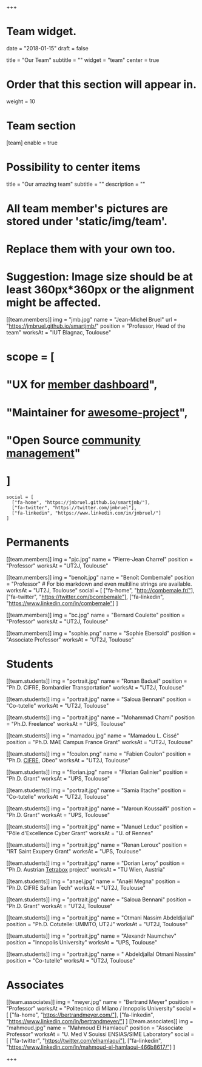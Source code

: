 +++
# Team widget.

date = "2018-01-15"
draft = false

title = "Our Team"
subtitle = ""
widget = "team"
center = true

# Order that this section will appear in.
weight = 10

# Team section
[team]
  enable = true
  # Possibility to center items
  title = "Our amazing team"
  subtitle = ""
  description = ""

  # All team member's pictures are stored under 'static/img/team'.
  # Replace them with your own too.
  # Suggestion: Image size should be at least 360px*360px or the alignment might be affected.
  [[team.members]]
    img = "jmb.jpg"
    name = "Jean-Michel Bruel"
    url = "https://jmbruel.github.io/smartjmb/"
    position = "Professor, Head of the team"
    worksAt = "IUT Blagnac, Toulouse"
#    scope = [
#      "UX for [member dashboard](#)",
#      "Maintainer for [awesome-project](#)",
#      "Open Source [community management](#)"
#    ]
    social = [
      ["fa-home", "https://jmbruel.github.io/smartjmb/"],
      ["fa-twitter", "https://twitter.com/jmbruel"],
      ["fa-linkedin", "https://www.linkedin.com/in/jmbruel/"]
    ]

# Permanents
  [[team.members]]
    img = "pjc.jpg"
    name = "Pierre-Jean Charrel"
    position = "Professor"
    worksAt = "UT2J, Toulouse"

  [[team.members]]
    img = "benoit.jpg"
    name = "Benoît Combemale"
    position = "Professor"
    # For bio markdown and even multiline strings are available.
    worksAt = "UT2J, Toulouse"
    social = [
      ["fa-home", "http://combemale.fr/"],
      ["fa-twitter", "https://twitter.com/bcombemale"],
      ["fa-linkedin", "https://www.linkedin.com/in/combemale"]
    ]

  [[team.members]]
    img = "bc.jpg"
    name = "Bernard Coulette"
    position = "Professor"
    worksAt = "UT2J, Toulouse"

  [[team.members]]
    img = "sophie.png"
    name = "Sophie Ebersold"
    position = "Associate Professor"
    worksAt = "UT2J, Toulouse"

# Students

  [[team.students]]
    img = "portrait.jpg"
    name = "Ronan Baduel"
    position = "Ph.D. CIFRE, Bombardier Transportation"
    worksAt = "UT2J, Toulouse"

  [[team.students]]
    img = "portrait.jpg"
    name = "Saloua Bennani"
    position = "Co-tutelle"
    worksAt = "UT2J, Toulouse"

  [[team.students]]
    img = "portrait.jpg"
    name = "Mohammad Chami"
    position = "Ph.D. Freelance"
    worksAt = "UPS, Toulouse"

  [[team.students]]
   img = "mamadou.jpg"
   name = "Mamadou L. Cissé"
   position = "Ph.D. MAE Campus France Grant"
   worksAt = "UT2J, Toulouse"

  [[team.students]]
    img = "fcoulon.png"
    name = "Fabien Coulon"
    position = "Ph.D. [CIFRE](http://gemoc.org/kaulua/), Obeo"
    worksAt = "UT2J, Toulouse"

  [[team.students]]
   img = "florian.jpg"
   name = "Florian Galinier"
   position = "Ph.D. Grant"
   worksAt = "UPS, Toulouse"

  [[team.students]]
    img = "portrait.jpg"
    name = "Samia Iltache"
    position = "Co-tutelle"
    worksAt = "UT2J, Toulouse"

  [[team.students]]
    img = "portrait.jpg"
    name = "Maroun Koussaifi"
    position = "Ph.D. Grant"
    worksAt = "UPS, Toulouse"

  [[team.students]]
    img = "portrait.jpg"
    name = "Manuel Leduc"
    position = "Pôle d'Excellence Cyber Grant"
    worksAt = "U. of Rennes"

  [[team.students]]
    img = "portrait.jpg"
    name = "Renan Leroux"
    position = "IRT Saint Exupery Grant"
   worksAt = "UPS, Toulouse"

  [[team.students]]
    img = "portrait.jpg"
    name = "Dorian Leroy"
    position = "Ph.D. Austrian [Tetrabox](https://www.big.tuwien.ac.at/projects/40) project"
    worksAt = "TU Wien, Austria"

  [[team.students]]
  img = "anael.jpg"
  name = "Anaël Megna"
  position = "Ph.D. CIFRE Safran Tech"
  worksAt = "UT2J, Toulouse"
  
  [[team.students]]
    img = "portrait.jpg"
    name = "Saloua Bennani"
    position = "Ph.D. Grant"
    worksAt = "UT2J, Toulouse"

  [[team.students]]
    img = "portrait.jpg"
    name = "Otmani Nassim Abdeldjallal"
    position = "Ph.D. Cotutelle: UMMTO, UT2J"
    worksAt = "UT2J, Toulouse"

  [[team.students]]
    img = "portrait.jpg"
    name = "Alexandr Naumchev"
    position = "Innopolis University"
    worksAt = "UPS, Toulouse"

  [[team.students]]
    img = "portrait.jpg"
    name = " Abdeldjallal Otmani Nassim"
    position = "Co-tutelle"
    worksAt = "UT2J, Toulouse"


# Associates

  [[team.associates]]
    img = "meyer.jpg"
    name = "Bertrand Meyer"
    position = "Professor"
    worksAt = "Politecnico di Milano / Innopolis University"
    social = [
      ["fa-home", "https://bertrandmeyer.com/"],
      ["fa-linkedin", "https://www.linkedin.com/in/bertrandmeyer/"]
    ]
  [[team.associates]]
    img = "mahmoud.jpg"
    name = "Mahmoud El Hamlaoui"
    position = "Associate Professor"
    worksAt = "U. Med V Souissi ENSIAS/SIME Laboratory"
    social = [
      ["fa-twitter", "https://twitter.com/elhamlaoui"],
      ["fa-linkedin", "https://www.linkedin.com/in/mahmoud-el-hamlaoui-466b8617/"]
    ]


+++
